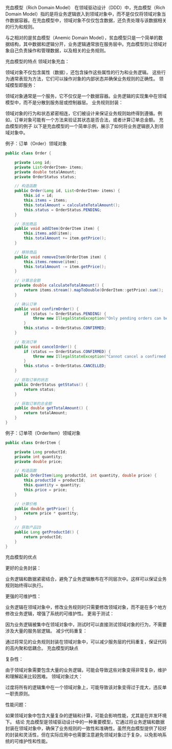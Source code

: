 充血模型（Rich Domain Model）
在领域驱动设计（DDD）中，充血模型（Rich Domain Model）指的是将业务逻辑嵌入到领域对象中，而不是仅仅将领域对象当作数据容器。在充血模型中，领域对象不仅仅包含数据，还负责处理与该数据相关的行为和规则。

与之相对的是贫血模型（Anemic Domain Model），贫血模型只是一个简单的数据结构，其中数据和逻辑分开，业务逻辑通常放在服务层中。充血模型则让领域对象自己负责操作和管理数据，以及相关的业务规则。

充血模型的特点
领域对象充血：

领域对象不仅包含属性（数据），还包含操作这些属性的行为和业务逻辑。
这些行为通常表现为方法，它们可以操作对象的内部状态并确保业务规则的正确性。
领域模型即服务：

领域对象通常是一个服务，它不仅仅是一个数据容器。业务逻辑的实现集中在领域模型中，而不是分散到服务层或控制器层。
业务规则封装：

领域对象的行为和状态紧密相连，它们被设计来保证业务规则始终得到遵循。例如，订单对象可能有一个方法来验证其状态是否合法，或者计算订单总金额。
充血模型的例子
以下是充血模型的一个简单示例，展示了如何将业务逻辑嵌入到领域对象中。

例子：订单（Order）领域对象
```java
public class Order {

    private Long id;
    private List<OrderItem> items;
    private double totalAmount;
    private OrderStatus status;

    // 构造函数
    public Order(Long id, List<OrderItem> items) {
        this.id = id;
        this.items = items;
        this.totalAmount = calculateTotalAmount();
        this.status = OrderStatus.PENDING;
    }

    // 添加商品
    public void addItem(OrderItem item) {
        this.items.add(item);
        this.totalAmount += item.getPrice();
    }

    // 移除商品
    public void removeItem(OrderItem item) {
        this.items.remove(item);
        this.totalAmount -= item.getPrice();
    }

    // 计算总金额
    private double calculateTotalAmount() {
        return items.stream().mapToDouble(OrderItem::getPrice).sum();
    }

    // 确认订单
    public void confirmOrder() {
        if (status != OrderStatus.PENDING) {
            throw new IllegalStateException("Only pending orders can be confirmed.");
        }
        this.status = OrderStatus.CONFIRMED;
    }

    // 取消订单
    public void cancelOrder() {
        if (status == OrderStatus.CONFIRMED) {
            throw new IllegalStateException("Cannot cancel a confirmed order.");
        }
        this.status = OrderStatus.CANCELLED;
    }

    // 获取订单的状态
    public OrderStatus getStatus() {
        return status;
    }

    // 获取订单的总金额
    public double getTotalAmount() {
        return totalAmount;
    }
}
```

例子：订单项（OrderItem）领域对象
```java
public class OrderItem {

    private Long productId;
    private int quantity;
    private double price;

    // 构造函数
    public OrderItem(Long productId, int quantity, double price) {
        this.productId = productId;
        this.quantity = quantity;
        this.price = price;
    }

    // 计算价格
    public double getPrice() {
        return price * quantity;
    }

    // 获取产品ID
    public Long getProductId() {
        return productId;
    }
}
```

充血模型的优点

更好的业务封装：

业务逻辑和数据紧密结合，避免了业务逻辑散布在不同层次中。这样可以保证业务规则始终得以执行。

更强的可维护性：

业务逻辑在领域对象中，修改业务规则时只需要修改领域对象，而不是在多个地方修改业务逻辑，增强了系统的可维护性。
更易于测试：

因为业务逻辑被集中在领域对象中，测试时可以直接测试领域对象的行为，不需要涉及大量的服务层逻辑。
减少代码重复：

通过将常见的业务规则封装在领域对象中，可以减少服务层的代码重复，保证代码的高内聚和低耦合。
充血模型的缺点

复杂性：

由于领域对象需要包含大量的业务逻辑，可能会导致这些对象变得非常复杂，维护和理解起来比较困难。
领域对象过大：

过度将所有的逻辑集中在一个领域对象上，可能导致该对象变得过于庞大，违反单一职责原则。

性能问题：

如果领域对象中包含大量复杂的逻辑和计算，可能会影响性能，尤其是在并发环境下。
结论
充血模型是领域驱动设计中的一种重要模型，它通过将业务逻辑和数据封装在领域对象中，确保了业务规则的一致性和准确性。虽然充血模型提供了较好的封装和灵活性，但在实际应用中也需要注意避免领域对象过于复杂，以免影响系统的可维护性和性能。